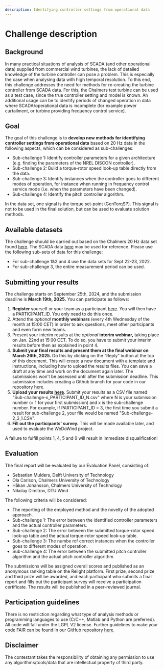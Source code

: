 ```yaml
---
description: Identifying controller settings from operational data
---
```


# Challenge description

## Background

In many practical situations of analysis of SCADA (and other operational data) supplied from commercial wind turbines, the lack of detailed knowledge of the turbine controller can pose a problem. This is especially the case when analysing data with high temporal resolution. To this end, this challenge addresses the need for methods for re-creating the turbine controller from SCADA data. For this, the Chalmers test turbine can be used as a test case, since the true controller setting and model is known. An additional usage can be to identify periods of changed operation in data where SCADA/operational data is incomplete (for example power curtailment, or turbine providing frequency control service).

## Goal

The goal of this challenge is to **develop new methods for identifying controller settings from operational data** based on 20 Hz data in the following aspects, which can be considered as sub-challenges:

* Sub-challenge 1: Identify controller parameters for a given architecture (e.g. finding the parameters of the NREL DISCON controller).
* Sub-challenge 2: Build a torque-rotor speed look-up table directly from the data.
* Sub-challenge 3: Identify instances when the controller goes to different modes of operation, for instance when running in frequency control service mode (i.e. when the parameters have been changed).
* Sub-challenge 4: Identify the pitch controller algorithm.

In the data set, one signal is the torque set-point (GenTorqSP). This signal is not to be used in the final solution, but can be used to evaluate solution methods.

## Available datasets

The challenge should be carried out based on the Chalmers 20 Hz data set found [here](https://relight.cloud/doc/data-set-bjorko-wind-turbine-version-1-45kw-shm-zfihk5/the%20eawe%20test%20turbine%20committee%20space). The SCADA data [here](https://relight.cloud/doc/data-set-chalmers-wrzncm/the%20eawe%20test%20turbine%20committee%20space) may be used for reference. Please use the following sub-sets of data for this challenge:

* For sub-challenge 1&2 and 4 use the data sets for Sept 22-23, 2022.
* For sub-challenge 3, the entire measurement period can be used.

## Submitting your results

The challenge starts on September 25th, 2024, and the submission deadline is **March 19th, 2025.** You can participate as follows:

1. **Register** yourself or your team as a participant [here](https://docs.google.com/spreadsheets/d/1xk85A-EoQaVacmndSnDZ1A7RE6NMClfhhk9To8Sm0q8/edit?usp=sharing). You will then have a PARTICIPANT\_ID. You only need to do this once.
2. Attend the _optional_ **monthly webinars** (every 4th Wednesday of the month at 15:00 CET) in order to ask questions, meet other participants and even form new teams.
3. Present your interim results at the _optional_ **interim webinar,** taking place on Jan. 22nd at 15:00 CET. To do so, you have to submit your interim results before then as explained in point 4.
4. **Submit your final results and present them at the final webinar on March 26th, 2025.** Do this by clicking on the “Reply” button at the top of this document. This will create a new document with a template and instructions, including how to upload the results files. You can save a draft at any time and work on the document again later. The submissions won't be assessed until after the submission deadline. This submission includes creating a Github branch for your code in our repository [here](https://github.com/WeDoWind/EAWE-Data-Science-Challenge-2024).
5. **Upload your results** [**here**](https://drive.switch.ch/index.php/s/thWhyljRVcvjXP5). Submit your results as a CSV file named "Sub-challenge-x\_PARTICIPANT\_ID\_N.csv" where N is your submission number (= 1 for your first submission) and x is the sub-challenge number. For example, if PARTICIPANT\_ID = 3, the first time you submit a result for sub-challenge 2, your file would be named "Sub-challenge-2\_3\_1.CSV".
6. **Fill out the participants' survey.** This will be made available later, and used to evaluate the WeDoWind project.

A failure to fulfill points 1, 4, 5 and 6 will result in immediate disqualification!

## Evaluation

The final report will be evaluated by our Evaluation Panel, consisting of:

* Sebastian Mulders, Delft University of Technology
* Ola Carlson, Chalmers University of Technology
* Håkan Johansson, Chalmers University of Technology
* Nikolay Dimitrov, DTU Wind

The following criteria will be considered:

* The reporting of the employed method and the novelty of the adopted approach.
* Sub-challenge 1: The error between the identified controller parameters and the actual controller parameters.
* Sub-challenge 2: The error between the submitted torque-rotor speed look-up table and the actual torque-rotor speed look-up table.
* Sub-challenge 3: The numbe rof correct instances when the controller goes to different modes of operation.
* Sub-challenge 4: The error between the submitted pitch controller algorithm and the actual pitch controller algorithm.

The submissions will be assigned overall scores and published as an anonymous ranking table on the Relight platform. First prize, second prize and third prize will be awarded, and each participant who submits a final report and fills out the participant survey will receive a participation certificate. The results will be published in a peer-reviewed journal.

## Participation guidelines

There is no restriction regarding what type of analysis methods or programming languages to use (C/C++, Matlab and Python are preferred). All code will fall under the LGPL V2 license. Further guidelines to make your code FAIR can be found in our GitHub repository [here](https://github.com/WeDoWind/EAWE-Data-Science-Challenge-2024).

## Disclaimer

The contestant takes the responsibility of obtaining any permission to use any algorithms/tools/data that are intellectual property of third party.
